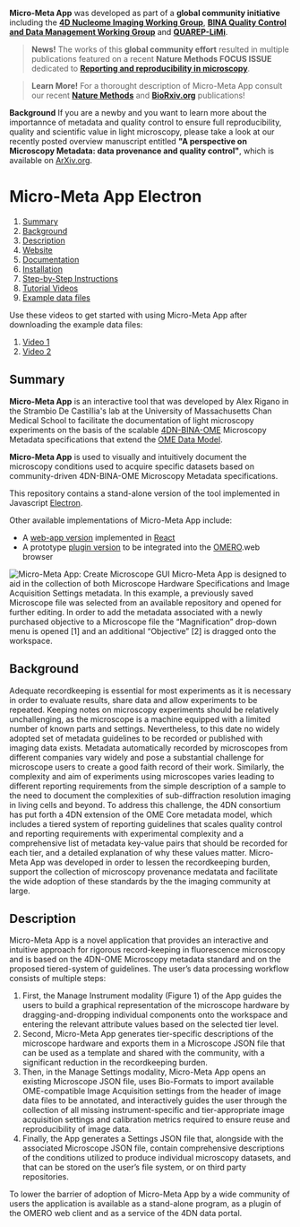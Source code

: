 **Micro-Meta App** was developed as part of a **global community initiative** including the **[4D Nucleome Imaging Working Group](https://www.4dnucleome.org/)**, **[BINA Quality Control and Data Management Working Group](https://www.bioimagingna.org/qc-dm-wg)** and **[QUAREP-LiMi](https://quarep.org/)**. 
 
> **News!** The works of this **global community effort** resulted in multiple publications featured on a recent **Nature Methods FOCUS ISSUE** dedicated to **[Reporting and reproducibility in microscopy](https://www.nature.com/collections/djiciihhjh)**. 

> **Learn More!** For a thorought description of Micro-Meta App consult our recent **[Nature Methods](https://doi.org/10.1038/s41592-021-01315-z)** and **[BioRxiv.org](https://doi.org/10.1101/2021.05.31.446382)** publications!

**Background** If you are a newby and you want to learn more about the importannce of metadata and quality control to ensure full reproducibility, quality and scientific value in light microscopy, please take a look at our recently posted overview manuscript entitled **"A perspective on Microscopy Metadata: data provenance and quality control"**, which is available on [ArXiv.org](https://arxiv.org/abs/1910.11370).


# Micro-Meta App Electron

1. [Summary](#summary)
2. [Background](#background)
3. [Description](#description)
4. [Website](https://wu-bimac.github.io/MicroMetaApp.github.io/)
5. [Documentation](https://micrometaapp-docs.readthedocs.io/en/latest/index.html)
6. [Installation](https://micrometaapp-docs.readthedocs.io/en/latest/docs/intro/installation.html)
7. [Step-by-Step Instructions](https://micrometaapp-docs.readthedocs.io/en/latest/docs/tutorials/index.html#step-by-step-instructions)
8. [Tutorial Videos](https://micrometaapp-docs.readthedocs.io/en/latest/docs/tutorials/VideoTutorials.html#micro-meta-app-video-tutorials)
9. [Example data files](https://doi.org/10.5281/zenodo.4891883)

Use these videos to get started with using Micro-Meta App after downloading the example data files:

1. [Video 1](https://vimeo.com/562022222)
2. [Video 2](https://vimeo.com/562022281)


## Summary
**Micro-Meta App** is an interactive tool that was developed by Alex Rigano in the Strambio De Castillia's lab at the University of Massachusetts Chan Medical School to facilitate the documentation of light microscopy experiments on the basis of the scalable [4DN-BINA-OME](https://zenodo.org/record/4710731) Microscopy Metadata specifications that extend the [OME Data Model](https://www.openmicroscopy.org/Schemas/Documentation/Generated/OME-2016-06/ome.html).

**Micro-Meta App** is used to visually and intuitively document the microscopy conditions used to acquire specific datasets based on community-driven 4DN-BINA-OME Microscopy Metadata specifications. 

This repository contains a stand-alone version of the tool implemented in Javascript [Electron](https://www.electronjs.org/).

Other available implementations of Micro-Meta App include:

- A [web-app version](https://github.com/WU-BIMAC/MicroMetaApp-React) implemented in [React](https://reactjs.org/)
- A prototype [plugin version](https://github.com/WU-BIMAC/MicroMetaApp-Omero) to be integrated into the [OMERO](https://www.openmicroscopy.org/omero/scientists/).web browser

![Micro-Meta App: Create Microscope GUI](http://big.umassmed.edu/omegaweb/wp-content/uploads/2020/05/06_Build-a-Microscope_2.png)
Micro-Meta App is designed to aid in the collection of both Microscope Hardware Specifications and Image Acquisition Settings metadata. In this example, a previously saved Microscope file was selected from an available repository and opened for further editing. In order to add the metadata associated with a newly purchased objective to a Microscope file the “Magnification” drop-down menu is opened [1] and an additional “Objective” [2] is dragged onto the workspace.

## Background
Adequate recordkeeping is essential for most experiments as it is necessary in order to evaluate results, share data and allow experiments to be repeated. Keeping notes on microscopy experiments should be relatively unchallenging, as the microscope is a machine equipped with a limited number of known parts and settings. Nevertheless, to this date no widely adopted set of metadata guidelines to be recorded or published with imaging data exists. Metadata automatically recorded by microscopes from different companies vary widely and pose a substantial challenge for microscope users to create a good faith record of their work. Similarly, the complexity and aim of experiments using microscopes varies leading to different reporting requirements from the simple description of a sample to the need to document the complexities of sub-diffraction resolution imaging in living cells and beyond.
To address this challenge, the 4DN consortium has put forth a 4DN extension of the OME Core metadata model, which includes a tiered system of reporting guidelines that scales quality control and reporting requirements with experimental complexity and a comprehensive list of metadata key-value pairs that should be recorded for each tier, and a detailed explanation of why these values matter. Micro-Meta App was developed in order to lessen the recordkeeping burden, support the collection of microscopy provenance medatata and facilitate the wide adoption of these standards by  the the imaging community at large.

## Description
Micro-Meta App is a novel application that provides an interactive and intuitive approach for rigorous record-keeping in fluorescence microscopy and is based on the 4DN-OME Microscopy metadata standard and on the proposed tiered-system of guidelines.  The user’s data processing workflow consists of multiple steps:

1. First, the Manage Instrument modality (Figure 1) of the App guides the users to build a graphical representation of the microscope hardware by dragging-and-dropping individual components onto the workspace and entering the relevant attribute values based on the selected tier level. 
2. Second, Micro-Meta App generates tier-specific descriptions of the microscope hardware and exports them in a Microscope JSON file that can be used as a template and shared with the community, with a significant reduction in the recordkeeping burden. 
3. Then, in the Manage Settings modality, Micro-Meta App opens an existing Microscope JSON file, uses Bio-Formats to import available OME-compatible Image Acquisition settings from the header of image data files to be annotated, and interactively guides the user through the collection of all missing instrument-specific and tier-appropriate image acquisition settings and calibration metrics required to ensure reuse and reproducibility of image data. 
4. Finally, the App generates a Settings JSON file that, alongside with the associated Microscope JSON file, contain comprehensive descriptions of the conditions utilized to produce individual microscopy datasets, and that can be stored on the user’s file system, or on third party repositories. 

To lower the barrier of adoption of Micro-Meta App by a wide community of users the application is available as a stand-alone program, as a plugin of the OMERO web client and as a service of the 4DN data portal.
